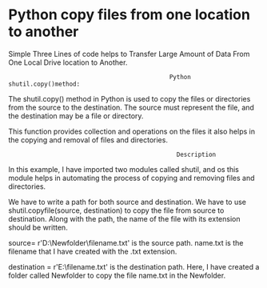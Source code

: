 # Python copy files from one location to another

Simple Three Lines of code helps to Transfer Large Amount of Data From One Local Drive location to Another. 

                                                 Python shutil.copy()method:

   The shutil.copy() method in Python is used to copy the files or directories from the source to the destination. The source must represent the file, and the destination may be a file or directory.

This function provides collection and operations on the files it also helps in the copying and removal of files and directories.

                                                   Description
In this example, I have imported two modules called shutil, and os this module helps in automating the process of copying and removing files and directories.

We have to write a path for both source and destination. We have to use shutil.copyfile(source, destination) to copy the file from source to destination. Along with the path, the name of the file with its extension should be written.

source= r'D:\Newfolder\filename.txt' is the source path. name.txt is the filename that I have created with the .txt extension.

destination = r'E:\filename.txt' is the destination path. Here, I have created a folder called Newfolder to copy the file name.txt in the Newfolder.
